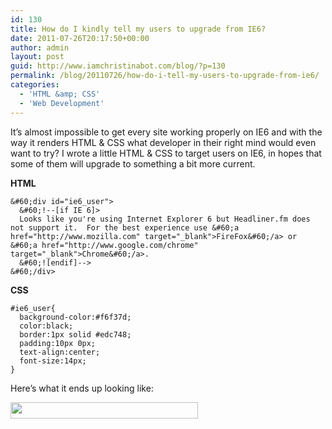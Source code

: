 ```yaml
---
id: 130
title: How do I kindly tell my users to upgrade from IE6?
date: 2011-07-26T20:17:50+00:00
author: admin
layout: post
guid: http://www.iamchristinabot.com/blog/?p=130
permalink: /blog/20110726/how-do-i-tell-my-users-to-upgrade-from-ie6/
categories:
  - 'HTML &amp; CSS'
  - 'Web Development'
---
```

It&#8217;s almost impossible to get every site working properly on IE6 and with the way it renders HTML & CSS what developer in their right mind would even want to try? I wrote a little HTML & CSS to target users on IE6, in hopes that some of them will upgrade to something a bit more current.

**HTML**


    &#60;div id="ie6_user">
      &#60;!--[if IE 6]>
      Looks like you're using Internet Explorer 6 but Headliner.fm does not support it.  For the best experience use &#60;a href="http://www.mozilla.com" target="_blank">FireFox&#60;/a> or &#60;a href="http://www.google.com/chrome" target="_blank">Chrome&#60;/a>.
      &#60;![endif]-->
    &#60;/div>



**CSS**


    #ie6_user{
      background-color:#f6f37d;
      color:black;
      border:1px solid #edc748;
      padding:10px 0px;
      text-align:center;
      font-size:14px;
    }



Here&#8217;s what it ends up looking like:

[<img src="http://www.iamchristinabot.com/blog/wp-content/uploads/2011/07/Screen-shot-2011-07-26-at-4.11.36-PM-300x26.png" alt="" title="Target IE6" width="300" height="26" class="aligncenter size-medium wp-image-131" srcset="http://www.iamchristinabot.com/blog/wp-content/uploads/2011/07/Screen-shot-2011-07-26-at-4.11.36-PM-300x26.png 300w, http://www.iamchristinabot.com/blog/wp-content/uploads/2011/07/Screen-shot-2011-07-26-at-4.11.36-PM.png 948w" sizes="(max-width: 300px) 100vw, 300px" />](http://www.iamchristinabot.com/blog/wp-content/uploads/2011/07/Screen-shot-2011-07-26-at-4.11.36-PM.png)
